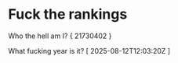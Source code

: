 # Fuck the rankings

Who the hell am I?
{ 21730402 }

What fucking year is it?
[ 2025-08-12T12:03:20Z ]
